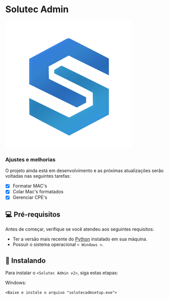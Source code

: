 # Solutec Admin

<img src="https://raw.githubusercontent.com/kdumr/Solutec-Admin/main/assets/img/logo.png" alt="Logo Solutec Admin" min-width="400px" max-width="400px" width="400px" >


### Ajustes e melhorias

O projeto ainda está em desenvolvimento e as próximas atualizações serão voltadas nas seguintes tarefas:

- [x] Formatar MAC's
- [x] Colar Mac's formatados
- [x] Gerenciar CPE's

## 💻 Pré-requisitos

Antes de começar, verifique se você atendeu aos seguintes requisitos:

- Ter a versão mais recente do [Python](https://www.python.org/downloads/) instalado em sua máquina.
- Possuir o sistema operacional `< Windows >`.

## 🚀 Instalando <Solutec ADmin>

Para instalar o `<Solutec Admin v2>`, siga estas etapas:

Windows:

```
<Baixe e instale o arquivo "solutecadmsetup.exe">
```
